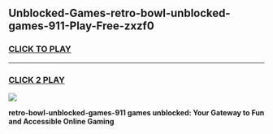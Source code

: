 
## Unblocked-Games-retro-bowl-unblocked-games-911-Play-Free-zxzf0
<h3>
<a href="https://premium76.site?title=retro-bowl-unblocked-games-911&ref=23A">CLICK TO PLAY</a></h3>
<hr>

<h3>
<a href="https://premium76.site?title=retro-bowl-unblocked-games-911&ref=23A">CLICK 2 PLAY</a>
  
</h3>

<a href="https://premium76.site?title=retro-bowl-unblocked-games-911&ref=23A"><img src="https://clearcache.store/games.png"></a>


**retro-bowl-unblocked-games-911 games unblocked: Your Gateway to Fun and Accessible Online Gaming**
